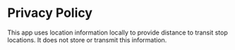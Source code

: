 # Privacy Policy

This app uses location information locally to provide distance to transit stop locations. It does not store or transmit this information.
